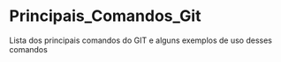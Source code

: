 # Principais_Comandos_Git
Lista dos principais comandos do GIT e alguns exemplos de uso desses comandos
